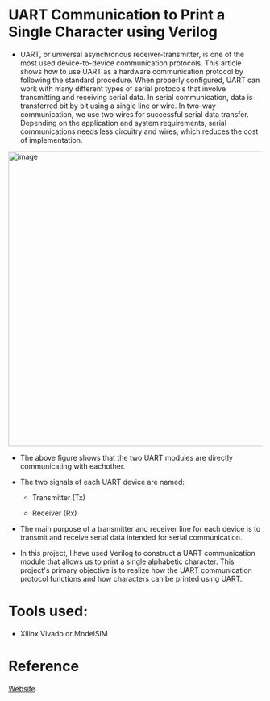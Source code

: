 # UART Communication to Print a Single Character using Verilog
- UART, or universal asynchronous receiver-transmitter, is one of the most used device-to-device communication protocols. This article shows how to use UART as a hardware communication protocol by following the standard procedure. When properly configured, UART can work with many different types of serial protocols that involve transmitting and receiving serial data. In serial communication, data is transferred bit by bit using a single line or wire. In two-way communication, we use two wires for successful serial data transfer. Depending on the application and system requirements, serial communications needs less circuitry and wires, which reduces the cost of implementation.

<img width="585" alt="image" src="https://user-images.githubusercontent.com/99958597/230736540-8019dd26-548e-4d59-9f97-1434802e7ed9.png">


- The above figure shows that the two UART modules are directly communicating with eachother. 
- The two signals of each UART device are named:


  - Transmitter (Tx)
   
  - Receiver (Rx)
  
- The main purpose of a transmitter and receiver line for each device is to transmit and receive serial data intended for serial communication.

- In this project, I have used Verilog to construct a UART communication module that allows us to print a single alphabetic character. This project's primary objective is to realize how the UART communication protocol functions and how characters can be printed using UART.



# Tools used: 
- Xilinx Vivado or ModelSIM


# Reference
[Website](https://www.analog.com/en/analog-dialogue/articles/uart-a-hardware-communication-protocol.html#:~:text=By%20definition%2C%20UART%20is%20a,going%20to%20the%20receiving%20end/).
